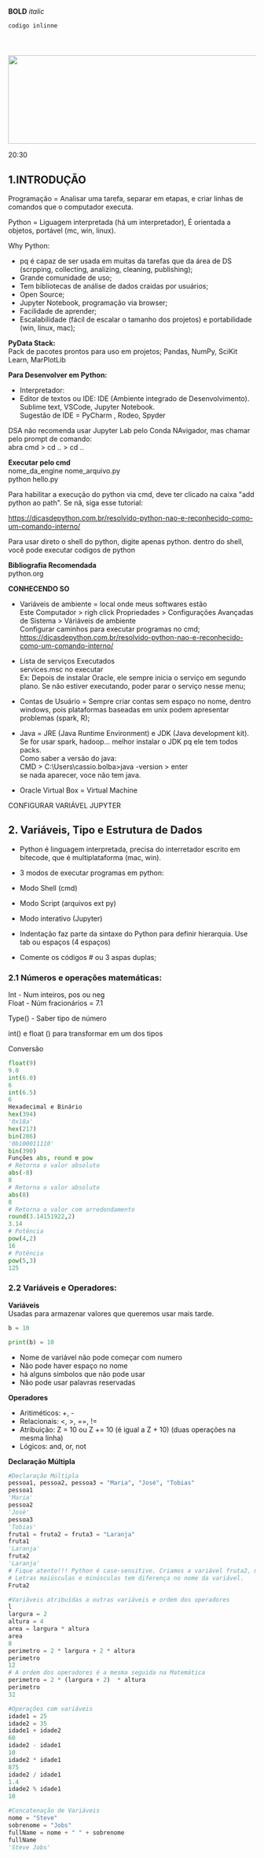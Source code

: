 



**BOLD**
*italic*

`codigo inlinne`

```py
```
#
##
###
####
  
<p align="center">     
 <img width="600" height="180" src="">
 </p> 

20:30  

## 1.INTRODUÇÃO  
Programação = Analisar uma tarefa, separar em etapas, e criar linhas de comandos que o computador executa.  
  
Python = Liguagem interpretada (há um interpretador), É orientada a objetos, portável (mc, win, linux).  

Why Python:  
* pq é capaz de ser usada em muitas da tarefas que da área de DS (scrpping, collecting, analizing, cleaning, publishing);  
* Grande comunidade de uso;  
* Tem bibliotecas de análise de dados craidas por usuários;   
* Open Source;  
* Jupyter Notebook, programação via browser;  
* Facilidade de aprender;  
* Escalabilidade (fácil de escalar o tamanho dos projetos) e portabilidade (win, linux, mac);  

**PyData Stack:**   
Pack de pacotes prontos para uso em projetos; 
Pandas, NumPy, SciKit Learn, MarPlotLib  

**Para Desenvolver em Python:**    
* Interpretador:  
* Editor de textos ou IDE: IDE (Ambiente integrado de Desenvolvimento).  Sublime text, VSCode, Jupyter Notebook.   
Sugestão de IDE = PyCharm , Rodeo, Spyder  

DSA não recomenda usar Jupyter Lab pelo Conda NAvigador, mas chamar pelo prompt de comando:  
abra cmd > cd .. > cd .. 

**Executar pelo cmd**  
nome_da_engine nome_arquivo.py    
python hello.py  

Para habilitar a execução do python via cmd, deve ter clicado na caixa "add python ao path". Se nã, siga esse tutorial: 

https://dicasdepython.com.br/resolvido-python-nao-e-reconhecido-como-um-comando-interno/  

Para usar direto o shell do python, digite apenas python. 
dentro do shell, você pode executar codigos de python

**Bibliografia Recomendada**  
python.org

**CONHECENDO SO**  
* Variáveis de ambiente = local onde meus softwares estão  
Este Computador > righ click Propriedades > Configurações Avançadas de Sistema > Váriáveis de ambiente  
Configurar caminhos para executar programas no cmd;  
https://dicasdepython.com.br/resolvido-python-nao-e-reconhecido-como-um-comando-interno/   

* Lista de serviços Executados   
services.msc no executar  
Ex: Depois de instalar Oracle, ele sempre inicia o serviço em segundo plano. Se não estiver executando, poder parar o serviço nesse menu;  

* Contas de Usuário = Sempre criar contas sem espaço no nome, dentro windows, pois plataformas baseadas em unix podem apresentar problemas (spark, R);  

* Java = JRE (Java Runtime Environment) e JDK (Java development kit). Se for usar spark, hadoop... melhor instalar o JDK pq ele tem todos packs.  
Como saber a versão do java:  
CMD > C:\Users\cassio.bolba>java -version > enter  
se nada aparecer, voce não tem java.   

* Oracle Virtual Box = Virtual Machine  


CONFIGURAR VARIÁVEL JUPYTER


## 2. Variáveis, Tipo e Estrutura de Dados  
* Python é linguagem interpretada, precisa do interretador escrito em bitecode, que é multiplataforma (mac, win).  

* 3 modos de executar programas em python:  
* Modo Shell (cmd)  
* Modo Script (arquivos ext py)  
* Modo interativo (Jupyter)  

* Indentação faz parte da sintaxe do Python para definir hierarquia. Use tab ou espaços (4 espaços)

* Comente os códigos # ou 3 aspas duplas;    

### 2.1 Números e operações matemáticas:   
Int - Num inteiros, pos ou neg  
Float - Núm fracionários = 7.1    

Type() - Saber tipo de número  

int() e float () para transformar em um dos tipos  

Conversão
```py 
float(9)
9.0
int(6.0)
6
int(6.5)
6
Hexadecimal e Binário
hex(394)
'0x18a'
hex(217)
bin(286)
'0b100011110'
bin(390)
Funções abs, round e pow
# Retorna o valor absoluto
abs(-8)
8
# Retorna o valor absoluto
abs(8)
8
# Retorna o valor com arredondamento
round(3.14151922,2)
3.14
# Potência
pow(4,2)
16
# Potência
pow(5,3)
125
```  

### 2.2 Variáveis e Operadores:  
**Variáveis**  
Usadas para armazenar valores que queremos usar mais tarde.   
```py
b = 10
```  
```py
print(b) = 10  
```  

* Nome de variável não pode começar com numero  
* Não pode haver espaço no nome  
* há alguns simbolos que não pode usar
* Não pode usar palavras reservadas  

**Operadores**    
* Aritiméticos: +, -
* Relacionais: <, >, ==, != 
* Atribuição: Z = 10 ou Z += 10 (é igual a Z + 10) (duas operações na mesma linha)  
* Lógicos: and, or, not  

**Declaração Múltipla**
```py
#Declaração Múltipla
pessoa1, pessoa2, pessoa3 = "Maria", "José", "Tobias"
pessoa1
'Maria'
pessoa2
'José'
pessoa3
'Tobias'
fruta1 = fruta2 = fruta3 = "Laranja"
fruta1
'Laranja'
fruta2
'Laranja'
# Fique atento!!! Python é case-sensitive. Criamos a variável fruta2, mas não a variável Fruta2.
# Letras maiúsculas e minúsculas tem diferença no nome da variável.
Fruta2
```

```py  
#Variáveis atribuídas a outras variáveis e ordem dos operadores
l
largura = 2
altura = 4
area = largura * altura
area
8
perimetro = 2 * largura + 2 * altura
perimetro
12
# A ordem dos operadores é a mesma seguida na Matemática
perimetro = 2 * (largura + 2)  * altura
perimetro
32

#Operações com variáveis
idade1 = 25
idade2 = 35
idade1 + idade2
60
idade2 - idade1
10
idade2 * idade1
875
idade2 / idade1
1.4
idade2 % idade1
10

#Concatenação de Variáveis
nome = "Steve"
sobrenome = "Jobs"
fullName = nome + " " + sobrenome
fullName
'Steve Jobs'
```
 